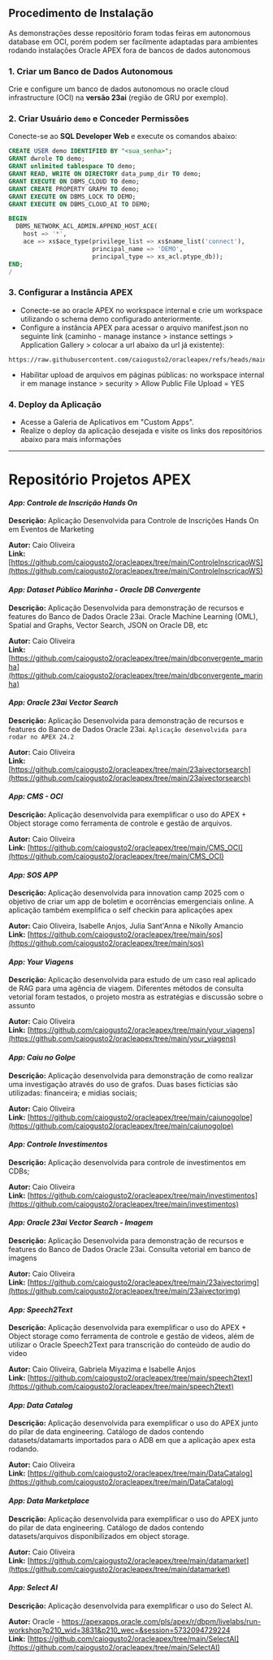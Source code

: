 
## **Procedimento de Instalação**

As demonstrações desse repositório foram todas feiras em autonomous database em OCI, porém podem ser facilmente adaptadas para ambientes rodando instalações Oracle APEX fora de bancos de dados autonomous

### 1. Criar um Banco de Dados Autonomous
Crie e configure um banco de dados autonomous no oracle cloud infrastructure (OCI) na **versão 23ai** (região de GRU por exemplo).

### 2. Criar Usuário `demo` e Conceder Permissões
Conecte-se ao **SQL Developer Web** e execute os comandos abaixo:

```sql
CREATE USER demo IDENTIFIED BY "<sua_senha>";
GRANT dwrole TO demo;
GRANT unlimited tablespace TO demo;
GRANT READ, WRITE ON DIRECTORY data_pump_dir TO demo;
GRANT EXECUTE ON DBMS_CLOUD TO demo;
GRANT CREATE PROPERTY GRAPH TO demo;
GRANT EXECUTE ON DBMS_LOCK TO DEMO;
GRANT EXECUTE ON DBMS_CLOUD_AI TO DEMO;

BEGIN
  DBMS_NETWORK_ACL_ADMIN.APPEND_HOST_ACE(
    host => '*',
    ace => xs$ace_type(privilege_list => xs$name_list('connect'),
                       principal_name => 'DEMO',
                       principal_type => xs_acl.ptype_db));
END;
/ 

```

### 3. Configurar a Instância APEX
* Conecte-se ao oracle APEX no workspace internal e crie um workspace utilizando o schema demo configurado anteriormente.
* Configure a instância APEX para acessar o arquivo manifest.json no seguinte link (caminho - manage instance > instance settings > Application Gallery > colocar a url abaixo da url já existente):
```
https://raw.githubusercontent.com/caiogusto2/oracleapex/refs/heads/main/manifest.json
```
* Habilitar upload de arquivos em páginas públicas: no workspace internal ir em manage instance > security > Allow Public File Upload = YES

### 4. Deploy da Aplicação
* Acesse a Galeria de Aplicativos em "Custom Apps".
* Realize o deploy da aplicação desejada e visite os links dos repositórios abaixo para mais informações

---

# Repositório Projetos APEX

#### _App: Controle de Inscrição Hands On_
**Descrição:** Aplicação Desenvolvida para Controle de Inscrições Hands On em Eventos de Marketing  

**Autor:** Caio Oliveira  
**Link:** [https://github.com/caiogusto2/oracleapex/tree/main/ControleInscricaoWS](https://github.com/caiogusto2/oracleapex/tree/main/ControleInscricaoWS)

#### _App: Dataset Público Marinha - Oracle DB Convergente_
**Descrição:** Aplicação Desenvolvida para demonstração de recursos e features do Banco de Dados Oracle 23ai. Oracle Machine Learning (OML), Spatial and Graphs, Vector Search, JSON on Oracle DB, etc

**Autor:** Caio Oliveira  
**Link:** [https://github.com/caiogusto2/oracleapex/tree/main/dbconvergente_marinha](https://github.com/caiogusto2/oracleapex/tree/main/dbconvergente_marinha)

#### _App: Oracle 23ai Vector Search_
**Descrição:** Aplicação Desenvolvida para demonstração de recursos e features do Banco de Dados Oracle 23ai. `Aplicação desenvolvida para rodar no APEX 24.2` 

**Autor:** Caio Oliveira  
**Link:** [https://github.com/caiogusto2/oracleapex/tree/main/23aivectorsearch](https://github.com/caiogusto2/oracleapex/tree/main/23aivectorsearch)

#### _App: CMS - OCI_
**Descrição:** Aplicação desenvolvida para exemplificar o uso do APEX + Object storage como ferramenta de controle e gestão de arquivos. 

**Autor:** Caio Oliveira  
**Link:** [https://github.com/caiogusto2/oracleapex/tree/main/CMS_OCI](https://github.com/caiogusto2/oracleapex/tree/main/CMS_OCI)

#### _App: SOS APP_
**Descrição:** Aplicação desenvolvida para innovation camp 2025 com o objetivo de criar um app de boletim e ocorrências emergenciais online. A aplicação também exemplifica o self checkin para aplicações apex  

**Autor:** Caio Oliveira, Isabelle Anjos, Julia Sant'Anna e Nikolly Amancio  
**Link:** [https://github.com/caiogusto2/oracleapex/tree/main/sos](https://github.com/caiogusto2/oracleapex/tree/main/sos)

#### _App: Your Viagens_
**Descrição:** Aplicação desenvolvida para estudo de um caso real aplicado de RAG para uma agência de viagem. Diferentes métodos de consulta vetorial foram testados, o projeto mostra as estratégias e discussão sobre o assunto  

**Autor:** Caio Oliveira  
**Link:** [https://github.com/caiogusto2/oracleapex/tree/main/your_viagens](https://github.com/caiogusto2/oracleapex/tree/main/your_viagens)

#### _App: Caiu no Golpe_
**Descrição:** Aplicação desenvolvida para demonstração de como realizar uma investigação através do uso de grafos. Duas bases fictícias são utilizadas: financeira; e midias sociais;  

**Autor:** Caio Oliveira  
**Link:** [https://github.com/caiogusto2/oracleapex/tree/main/caiunogolpe](https://github.com/caiogusto2/oracleapex/tree/main/caiunogolpe)

#### _App: Controle Investimentos_
**Descrição:** Aplicação desenvolvida para controle de investimentos em CDBs;  

**Autor:** Caio Oliveira  
**Link:** [https://github.com/caiogusto2/oracleapex/tree/main/investimentos](https://github.com/caiogusto2/oracleapex/tree/main/investimentos)

#### _App: Oracle 23ai Vector Search - Imagem_
**Descrição:** Aplicação Desenvolvida para demonstração de recursos e features do Banco de Dados Oracle 23ai. Consulta vetorial em banco de imagens  

**Autor:** Caio Oliveira  
**Link:** [https://github.com/caiogusto2/oracleapex/tree/main/23aivectorimg](https://github.com/caiogusto2/oracleapex/tree/main/23aivectorimg)

#### _App: Speech2Text_
**Descrição:** Aplicação desenvolvida para exemplificar o uso do APEX + Object storage como ferramenta de controle e gestão de videos, além de utilizar o Oracle Speech2Text para transcrição do conteúdo de audio do video  

**Autor:** Caio Oliveira, Gabriela Miyazima e Isabelle Anjos  
**Link:** [https://github.com/caiogusto2/oracleapex/tree/main/speech2text](https://github.com/caiogusto2/oracleapex/tree/main/speech2text)

#### _App: Data Catalog_
**Descrição:** Aplicação desenvolvida para exemplificar o uso do APEX junto do pilar de data engineering. Catálogo de dados contendo datasets/datamarts importados para o ADB em que a aplicação apex esta rodando.   

**Autor:** Caio Oliveira  
**Link:** [https://github.com/caiogusto2/oracleapex/tree/main/DataCatalog](https://github.com/caiogusto2/oracleapex/tree/main/DataCatalog)

#### _App: Data Marketplace_
**Descrição:** Aplicação desenvolvida para exemplificar o uso do APEX junto do pilar de data engineering. Catálogo de dados contendo datasets/arquivos disponibilizados em object storage.   

**Autor:** Caio Oliveira  
**Link:** [https://github.com/caiogusto2/oracleapex/tree/main/datamarket](https://github.com/caiogusto2/oracleapex/tree/main/datamarket)

#### _App: Select AI_
**Descrição:** Aplicação desenvolvida para exemplificar o uso do Select AI.   

**Autor:** Oracle - https://apexapps.oracle.com/pls/apex/r/dbpm/livelabs/run-workshop?p210_wid=3831&p210_wec=&session=5732094729224  
**Link:** [https://github.com/caiogusto2/oracleapex/tree/main/SelectAI](https://github.com/caiogusto2/oracleapex/tree/main/SelectAI)